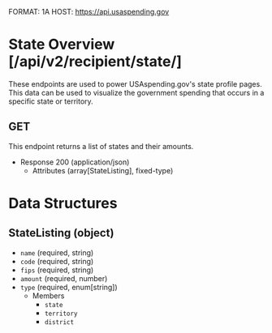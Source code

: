 FORMAT: 1A
HOST: https://api.usaspending.gov

# State Overview [/api/v2/recipient/state/]

These endpoints are used to power USAspending.gov's state profile pages. This data can be used to visualize the government spending that occurs in a specific state or territory.

## GET

This endpoint returns a list of states and their amounts.

+ Response 200 (application/json)
    + Attributes (array[StateListing], fixed-type)

# Data Structures

## StateListing (object)
+ `name` (required, string)
+ `code` (required, string)
+ `fips` (required, string)
+ `amount` (required, number)
+ `type` (required, enum[string])
    + Members
        + `state`
        + `territory`
        + `district`
